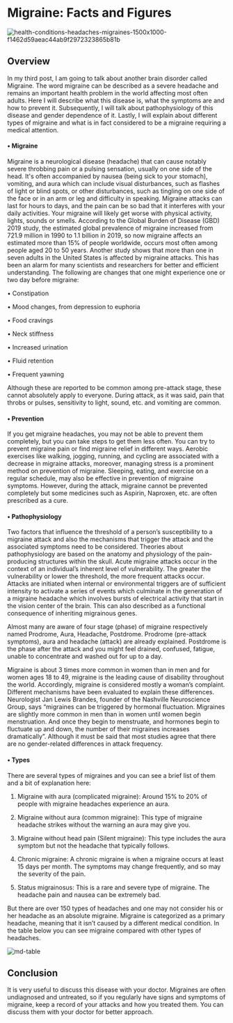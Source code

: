 # Migraine: Facts and Figures

![health-conditions-headaches-migraines-1500x1000-f1462d59aeac44ab9f2972323865b81b](https://github.com/yashar2028/yashar/assets/148863523/163c2033-3c61-4042-ac25-d922619b837c)

## Overview
In my third post, I am going to talk about another brain disorder called Migraine. The word migraine can be described as a severe headache and remains an important health problem in the world affecting most often adults. Here I will describe what this disease is, what the symptoms are and how to prevent it. Subsequently, I will talk about pathophysiology of this disease and gender dependence of it. Lastly, I will explain about different types of migraine and what is in fact considered to be a migraine requiring a medical attention.

#### • Migraine
Migraine is a neurological disease (headache) that can cause notably severe throbbing pain or a pulsing sensation, usually on one side of the head. It's often accompanied by nausea (being sick to your stomach), vomiting, and aura which can include visual disturbances, such as flashes of light or blind spots, or other disturbances, such as tingling on one side of the face or in an arm or leg and difficulty in speaking. Migraine attacks can last for hours to days, and the pain can be so bad that it interferes with your daily activities. Your migraine will likely get worse with physical activity, lights, sounds or smells. According to the Global Burden of Disease (GBD) 2019 study, the estimated global prevalence of migraine increased from 721.9 million in 1990 to 1.1 billion in 2019, so now migraine affects an estimated more than 15% of people worldwide, occurs most often among people aged 20 to 50 years. Another study shows that more than one in seven adults in the United States is affected by migraine attacks. This has been an alarm for many scientists and researchers for better and efficient understanding. The following are changes that one might experience one or two day before migraine:

• Constipation

• Mood changes, from depression to euphoria

• Food cravings

• Neck stiffness

• Increased urination

• Fluid retention

• Frequent yawning

Although these are reported to be common among pre-attack stage, these cannot absolutely apply to everyone. During attack, as it was said, pain that throbs or pulses, sensitivity to light, sound, etc. and vomiting are common.

#### • Prevention
If you get migraine headaches, you may not be able to prevent them completely, but you can take steps to get them less often. You can try to prevent migraine pain or find migraine relief in different ways. Aerobic exercises like walking, jogging, running, and cycling are associated with a decrease in migraine attacks, moreover, managing stress is a prominent method on prevention of migraine. Sleeping, eating, and exercise on a regular schedule, may also be effective in prevention of migraine symptoms. However, during the attack, migraine cannot be prevented completely but some medicines such as Aspirin, Naproxen, etc. are often prescribed as a cure.

#### • Pathophysiology
Two factors that influence the threshold of a person’s susceptibility to a migraine attack and also the mechanisms that trigger the attack and the associated symptoms need to be considered. Theories about pathophysiology are based on the anatomy and physiology of the pain-producing structures within the skull. Acute migraine attacks occur in the context of an individual’s inherent level of vulnerability. The greater the vulnerability or lower the threshold, the more frequent attacks occur. Attacks are initiated when internal or environmental triggers are of sufficient intensity to activate a series of events which culminate in the generation of a migraine headache which involves bursts of electrical activity that start in the vision center of the brain. This can also described as a functional consequence of inheriting migrainous genes.

Almost many are aware of four stage (phase) of migraine respectively named Prodrome, Aura, Headache, Postdrome. Prodrome (pre-attack symptoms), aura and headache (attack) are already explained. Postdrome is the phase after the attack and you might feel drained, confused, fatigue, unable to concentrate and washed out for up to a day.

Migraine is about 3 times more common in women than in men and for women ages 18 to 49, migraine is the leading cause of disability throughout the world. Accordingly, migraine is considered mostly a woman’s complaint. Different mechanisms have been evaluated to explain these differences. Neurologist Jan Lewis Brandes, founder of the Nashville Neuroscience Group, says “migraines can be triggered by hormonal fluctuation. Migraines are slightly more common in men than in women until women begin menstruation. And once they begin to menstruate, and hormones begin to fluctuate up and down, the number of their migraines increases dramatically”. Although it must be said that most studies agree that there are no gender-related differences in attack frequency.

#### • Types
There are several types of migraines and you can see a brief list of them and a bit of explanation here:
1.	Migraine with aura (complicated migraine): Around 15% to 20% of people with migraine headaches experience an aura.

2.	Migraine without aura (common migraine): This type of migraine headache strikes without the warning an aura may give you.

3.	Migraine without head pain (Silent migraine): This type includes the aura symptom but not the headache that typically follows.

4.	Chronic migraine: A chronic migraine is when a migraine occurs at least 15 days per month. The symptoms may change frequently, and so may the severity of the pain.

5.	Status migrainosus: This is a rare and severe type of migraine. The headache pain and nausea can be extremely bad.

But there are over 150 types of headaches and one may not consider his or her headache as an absolute migraine. Migraine is categorized as a primary headache, meaning that it isn’t caused by a different medical condition. In the table below you can see migraine compared with other types of headaches.

![md-table](https://github.com/yashar2028/yashar/assets/148863523/36cbacfb-70e3-4224-a7e7-f9d53830b0f8)

## Conclusion
It is very useful to discuss this disease with your doctor. Migraines are often undiagnosed and untreated, so if you regularly have signs and symptoms of migraine, keep a record of your attacks and how you treated them. You can discuss them with your doctor for better approach.

